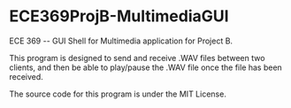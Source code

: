 # ECE369ProjB-MultimediaGUI
ECE 369 -- GUI Shell for Multimedia application for Project B.

This program is designed to send and receive .WAV files between two clients, and then be able to play/pause the .WAV file once the file has been received.

The source code for this program is under the MIT License.
